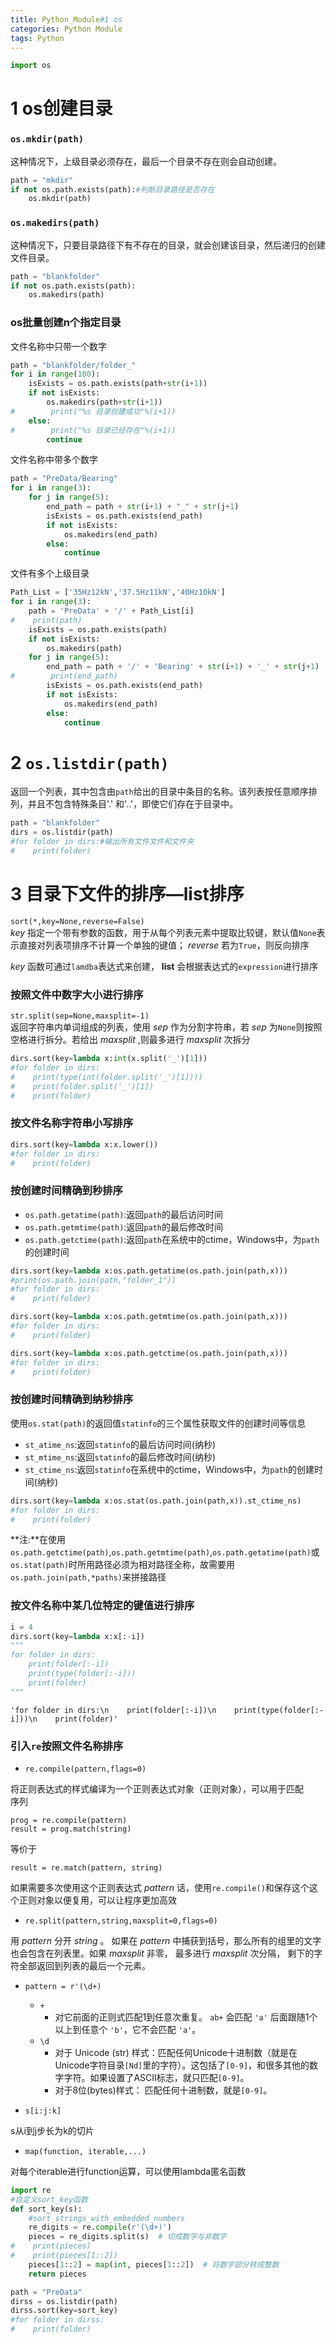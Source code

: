 ```yaml
---
title: Python_Module#1 os
categories: Python Module
tags: Python
---
```


```python
import os
```

<!-- more -->

# 1  os创建目录

###  `os.mkdir(path)`

这种情况下，上级目录必须存在，最后一个目录不存在则会自动创建。


```python
path = "mkdir"
if not os.path.exists(path):#判断目录路径是否存在
    os.mkdir(path)
```

###  `os.makedirs(path)`

这种情况下，只要目录路径下有不存在的目录，就会创建该目录，然后递归的创建文件目录。


```python
path = "blankfolder"
if not os.path.exists(path):
    os.makedirs(path)
```

###  os批量创建n个指定目录

文件名称中只带一个数字


```python
path = "blankfolder/folder_"
for i in range(100):
    isExists = os.path.exists(path+str(i+1))
    if not isExists:
        os.makedirs(path+str(i+1))
#        print("%s 目录创建成功"%(i+1))
    else:
#        print("%s 目录已经存在"%(i+1))
        continue
```

文件名称中带多个数字


```python
path = "PreData/Bearing"
for i in range(3):
    for j in range(5):
        end_path = path + str(i+1) + "_" + str(j+1)
        isExists = os.path.exists(end_path)
        if not isExists:
            os.makedirs(end_path)
        else:
            continue
```

文件有多个上级目录


```python
Path_List = ['35Hz12kN','37.5Hz11kN','40Hz10kN']
for i in range(3):
    path = 'PreData' + '/' + Path_List[i]
#    print(path)
    isExists = os.path.exists(path)
    if not isExists:
        os.makedirs(path)
    for j in range(5):
        end_path = path + '/' + 'Bearing' + str(i+1) + '_' + str(j+1)
#        print(end_path)
        isExists = os.path.exists(end_path)
        if not isExists:
            os.makedirs(end_path)
        else:
            continue
```

# 2  `os.listdir(path)`

返回一个列表，其中包含由`path`给出的目录中条目的名称。该列表按任意顺序排列，并且不包含特殊条目'.' 和'..'，即使它们存在于目录中。


```python
path = "blankfolder"
dirs = os.listdir(path)
#for folder in dirs:#输出所有文件文件和文件夹
#    print(folder)
```

# 3  目录下文件的排序—list排序

`sort(*,key=None,reverse=False)`  
*key* 指定一个带有参数的函数，用于从每个列表元素中提取比较键，默认值`None`表示直接对列表项排序不计算一个单独的键值； *reverse* 若为`True`，则反向排序  

*key* 函数可通过`lamdba`表达式来创建， **list** 会根据表达式的`expression`进行排序

### 按照文件中数字大小进行排序

`str.split(sep=None,maxsplit=-1)`  
返回字符串内单词组成的列表，使用 *sep* 作为分割字符串，若 *sep* 为`None`则按照空格进行拆分。若给出 *maxsplit* ,则最多进行 *maxsplit* 次拆分


```python
dirs.sort(key=lambda x:int(x.split('_')[1]))
#for folder in dirs:
#    print(type(int(folder.split('_')[1])))
#    print(folder.split('_')[1])
#    print(folder)
```

### 按文件名称字符串小写排序


```python
dirs.sort(key=lambda x:x.lower())
#for folder in dirs:
#    print(folder)
```

### 按创建时间精确到秒排序
+ `os.path.getatime(path)`:返回`path`的最后访问时间
+ `os.path.getmtime(path)`:返回`path`的最后修改时间
+ `os.path.getctime(path)`:返回`path`在系统中的ctime，Windows中，为`path`的创建时间


```python
dirs.sort(key=lambda x:os.path.getatime(os.path.join(path,x)))
#print(os.path.join(path,"folder_1"))
#for folder in dirs:
#    print(folder)
```


```python
dirs.sort(key=lambda x:os.path.getmtime(os.path.join(path,x)))
#for folder in dirs:
#    print(folder)
```


```python
dirs.sort(key=lambda x:os.path.getctime(os.path.join(path,x)))
#for folder in dirs:
#    print(folder)
```

### 按创建时间精确到纳秒排序

使用`os.stat(path)`的返回值`statinfo`的三个属性获取文件的创建时间等信息  
+ `st_atime_ns`:返回`statinfo`的最后访问时间(纳秒)
+ `st_mtime_ns`:返回`statinfo`的最后修改时间(纳秒)
+ `st_ctime_ns`:返回`statinfo`在系统中的ctime，Windows中，为`path`的创建时间(纳秒)


```python
dirs.sort(key=lambda x:os.stat(os.path.join(path,x)).st_ctime_ns)
#for folder in dirs:
#    print(folder)
```

**注:**在使用`os.path.getctime(path)`,`os.path.getmtime(path)`,`os.path.getatime(path)`或`os.stat(path)`时所用路径必须为相对路径全称，故需要用`os.path.join(path,*paths)`来拼接路径  

### 按文件名称中某几位特定的键值进行排序


```python
i = 4
dirs.sort(key=lambda x:x[:-i])
"""
for folder in dirs:
    print(folder[:-i])
    print(type(folder[:-i]))
    print(folder)
"""
```




    'for folder in dirs:\n    print(folder[:-i])\n    print(type(folder[:-i]))\n    print(folder)'



### 引入`re`按照文件名称排序

+ `re.compile(pattern,flags=0)`  

 将正则表达式的样式编译为一个正则表达式对象（正则对象），可以用于匹配  
 序列  
 ```
 prog = re.compile(pattern)
 result = prog.match(string)
 ```
 等价于
 ```
 result = re.match(pattern, string)
 ```
 如果需要多次使用这个正则表达式 *pattern* 话，使用`re.compile()`和保存这个这个正则对象以便复用，可以让程序更加高效

+ `re.split(pattern,string,maxsplit=0,flags=0)`  

用 *pattern* 分开 *string* 。 如果在 *pattern* 中捕获到括号，那么所有的组里的文字也会包含在列表里。如果 *maxsplit* 非零， 最多进行 *maxsplit* 次分隔， 剩下的字符全部返回到列表的最后一个元素。  

+ `pattern = r'(\d+)`  
  + `+`
    + 对它前面的正则式匹配1到任意次重复。 `ab+` 会匹配 `'a'` 后面跟随1个以上到任意个 `'b'`，它不会匹配 `'a'`。
  + `\d`
    + 对于 Unicode (str) 样式：匹配任何Unicode十进制数（就是在Unicode字符目录`[Nd]`里的字符）。这包括了`[0-9]`，和很多其他的数字字符。如果设置了ASCII标志，就只匹配`[0-9]`。
    + 对于8位(bytes)样式：
      匹配任何十进制数，就是`[0-9]`。

+ `s[i:j:k]`

s从i到j步长为k的切片

+ `map(function, iterable,...)`

对每个iterable进行function运算，可以使用lambda匿名函数


```python
import re
#自定义sort_key函数
def sort_key(s):
    #sort_strings_with_embedded_numbers
    re_digits = re.compile(r'(\d+)')
    pieces = re_digits.split(s)  # 切成数字与非数字
#    print(pieces)
#    print(pieces[1::2])
    pieces[1::2] = map(int, pieces[1::2])  # 将数字部分转成整数
    return pieces
```


```python
path = "PreData"
dirss = os.listdir(path)
dirss.sort(key=sort_key)
#for folder in dirss:
#    print(folder)
```
